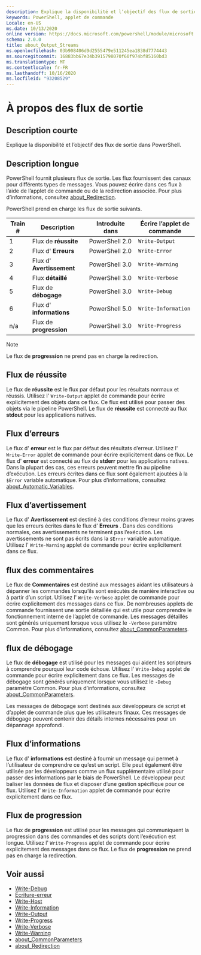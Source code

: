 ```yaml
---
description: Explique la disponibilité et l’objectif des flux de sortie dans PowerShell.
keywords: PowerShell, applet de commande
Locale: en-US
ms.date: 10/13/2020
online version: https://docs.microsoft.com/powershell/module/microsoft.powershell.core/about/about_output_streams?view=powershell-7.1&WT.mc_id=ps-gethelp
schema: 2.0.0
title: about_Output_Streams
ms.openlocfilehash: 03b908406d9d2555479e511245ea1838d7774443
ms.sourcegitcommit: 16883bb67e34b3915798070f60f974bf85160bd3
ms.translationtype: MT
ms.contentlocale: fr-FR
ms.lasthandoff: 10/16/2020
ms.locfileid: "93208529"
---
```

# <a name="about-output-streams"></a>À propos des flux de sortie

## <a name="short-description"></a>Description courte
Explique la disponibilité et l’objectif des flux de sortie dans PowerShell.

## <a name="long-description"></a>Description longue

PowerShell fournit plusieurs flux de sortie. Les flux fournissent des canaux pour différents types de messages. Vous pouvez écrire dans ces flux à l’aide de l’applet de commande ou de la redirection associée. Pour plus d’informations, consultez [about_Redirection](about_Redirection.md).

PowerShell prend en charge les flux de sortie suivants.

| Train # |      Description       | Introduite dans  |    Écrire l’applet de commande     |
| -------- | ---------------------- | -------------- | ------------------- |
| 1        | Flux de **réussite**     | PowerShell 2.0 | `Write-Output`      |
| 2        | Flux d' **Erreurs**       | PowerShell 2.0 | `Write-Error`       |
| 3        | Flux d' **Avertissement**     | PowerShell 3.0 | `Write-Warning`     |
| 4        | Flux **détaillé**     | PowerShell 3.0 | `Write-Verbose`     |
| 5        | Flux de **débogage**       | PowerShell 3.0 | `Write-Debug`       |
| 6        | Flux d' **informations** | PowerShell 5.0 | `Write-Information` |
| n/a      | Flux de **progression**    | PowerShell 3.0 | `Write-Progress`    |

> [!NOTE]
> Le flux de **progression** ne prend pas en charge la redirection.

## <a name="success-stream"></a>Flux de réussite

Le flux de **réussite** est le flux par défaut pour les résultats normaux et réussis.
Utilisez l' `Write-Output` applet de commande pour écrire explicitement des objets dans ce flux. Ce flux est utilisé pour passer des objets via le pipeline PowerShell. Le flux de **réussite** est connecté au flux **stdout** pour les applications natives.

## <a name="error-stream"></a>Flux d’erreurs

Le flux d' **erreur** est le flux par défaut des résultats d’erreur. Utilisez l' `Write-Error` applet de commande pour écrire explicitement dans ce flux. Le flux d' **erreur** est connecté au flux de **stderr** pour les applications natives. Dans la plupart des cas, ces erreurs peuvent mettre fin au pipeline d’exécution. Les erreurs écrites dans ce flux sont également ajoutées à la `$Error` variable automatique. Pour plus d’informations, consultez [about_Automatic_Variables](about_Automatic_Variables.md).

## <a name="warning-stream"></a>Flux d’avertissement

Le flux d' **Avertissement** est destiné à des conditions d’erreur moins graves que les erreurs écrites dans le flux d' **Erreurs** . Dans des conditions normales, ces avertissements ne terminent pas l’exécution. Les avertissements ne sont pas écrits dans la `$Error` variable automatique. Utilisez l' `Write-Warning` applet de commande pour écrire explicitement dans ce flux.

## <a name="verbose-stream"></a>flux des commentaires

Le flux de **Commentaires** est destiné aux messages aidant les utilisateurs à dépanner les commandes lorsqu’ils sont exécutés de manière interactive ou à partir d’un script. Utilisez l' `Write-Verbose` applet de commande pour écrire explicitement des messages dans ce flux. De nombreuses applets de commande fournissent une sortie détaillée qui est utile pour comprendre le fonctionnement interne de l’applet de commande. Les messages détaillés sont générés uniquement lorsque vous utilisez le `-Verbose` paramètre Common. Pour plus d’informations, consultez [about_CommonParameters](about_CommonParameters.md).

## <a name="debug-stream"></a>flux de débogage

Le flux de **débogage** est utilisé pour les messages qui aident les scripteurs à comprendre pourquoi leur code échoue. Utilisez l' `Write-Debug` applet de commande pour écrire explicitement dans ce flux. Les messages de débogage sont générés uniquement lorsque vous utilisez le `-Debug` paramètre Common. Pour plus d’informations, consultez [about_CommonParameters](about_CommonParameters.md).

Les messages de débogage sont destinés aux développeurs de script et d’applet de commande plus que les utilisateurs finaux. Ces messages de débogage peuvent contenir des détails internes nécessaires pour un dépannage approfondi.

## <a name="information-stream"></a>Flux d’informations

Le flux d' **informations** est destiné à fournir un message qui permet à l’utilisateur de comprendre ce qu’est un script. Elle peut également être utilisée par les développeurs comme un flux supplémentaire utilisé pour passer des informations par le biais de PowerShell. Le développeur peut baliser les données de flux et disposer d’une gestion spécifique pour ce flux. Utilisez l' `Write-Information` applet de commande pour écrire explicitement dans ce flux.

## <a name="progress-stream"></a>Flux de progression

Le flux de **progression** est utilisé pour les messages qui communiquent la progression dans des commandes et des scripts dont l’exécution est longue. Utilisez l' `Write-Progress` applet de commande pour écrire explicitement des messages dans ce flux. Le flux de **progression** ne prend pas en charge la redirection.

## <a name="see-also"></a>Voir aussi

- [Write-Debug](xref:Microsoft.PowerShell.Utility.Write-Debug)
- [Écriture-erreur](xref:Microsoft.PowerShell.Utility.Write-Error)
- [Write-Host](xref:Microsoft.PowerShell.Utility.Write-Host)
- [Write-Information](xref:Microsoft.PowerShell.Utility.Write-Information)
- [Write-Output](xref:Microsoft.PowerShell.Utility.Write-Output)
- [Write-Progress](xref:Microsoft.PowerShell.Utility.Write-Progress)
- [Write-Verbose](xref:Microsoft.PowerShell.Utility.Write-Verbose)
- [Write-Warning](xref:Microsoft.PowerShell.Utility.Write-Warning)
- [about_CommonParameters](about_CommonParameters.md)
- [about_Redirection](about_Redirection.md)
